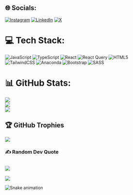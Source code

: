 
## 🌐 Socials:
[![Instagram](https://img.shields.io/badge/Instagram-%23E4405F.svg?logo=Instagram&logoColor=white)](https://instagram.com/gaurav_mahto269) [![LinkedIn](https://img.shields.io/badge/LinkedIn-%230077B5.svg?logo=linkedin&logoColor=white)](https://linkedin.com/in/gaurav-mahto-495458218) [![X](https://img.shields.io/badge/X-black.svg?logo=X&logoColor=white)](https://x.com/gauravmahto269) 

# 💻 Tech Stack:
![JavaScript](https://img.shields.io/badge/javascript-%23323330.svg?style=for-the-badge&logo=javascript&logoColor=%23F7DF1E) ![TypeScript](https://img.shields.io/badge/typescript-%23007ACC.svg?style=for-the-badge&logo=typescript&logoColor=white) ![React](https://img.shields.io/badge/react-%2320232a.svg?style=for-the-badge&logo=react&logoColor=%2361DAFB) ![React Query](https://img.shields.io/badge/-React%20Query-FF4154?style=for-the-badge&logo=react%20query&logoColor=white) ![HTML5](https://img.shields.io/badge/html5-%23E34F26.svg?style=for-the-badge&logo=html5&logoColor=white) ![TailwindCSS](https://img.shields.io/badge/tailwindcss-%2338B2AC.svg?style=for-the-badge&logo=tailwind-css&logoColor=white) ![Anaconda](https://img.shields.io/badge/Anaconda-%2344A833.svg?style=for-the-badge&logo=anaconda&logoColor=white) ![Bootstrap](https://img.shields.io/badge/bootstrap-%238511FA.svg?style=for-the-badge&logo=bootstrap&logoColor=white) ![SASS](https://img.shields.io/badge/SASS-hotpink.svg?style=for-the-badge&logo=SASS&logoColor=white)
# 📊 GitHub Stats:
![](https://github-readme-stats.vercel.app/api?username=Gauravmahto187&theme=dark&hide_border=false&include_all_commits=false&count_private=false)<br/>
![](https://github-readme-streak-stats.herokuapp.com/?user=Gauravmahto187&theme=dark&hide_border=false)<br/>
![](https://github-readme-stats.vercel.app/api/top-langs/?username=Gauravmahto187&theme=dark&hide_border=false&include_all_commits=false&count_private=false&layout=compact)

## 🏆 GitHub Trophies
![](https://github-profile-trophy.vercel.app/?username=Gauravmahto187&theme=radical&no-frame=false&no-bg=true&margin-w=4)

### ✍️ Random Dev Quote
![](https://quotes-github-readme.vercel.app/api?type=horizontal&theme=radical)
---
[![](https://visitcount.itsvg.in/api?id=Gauravmahto187&icon=0&color=0)](https://visitcount.itsvg.in)

<img src="https://raw.githubusercontent.com/Gauravmahto187/Gauravmahto187/output/snake.svg" alt="Snake animation" />


